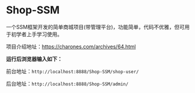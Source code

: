 # Shop-SSM
一个SSM框架开发的简单商城项目(带管理平台)，功能简单，代码不优雅，但可用于初学者上手学习使用。

项目介绍地址：https://charones.com/archives/64.html


**运行后浏览器输入如下：**

前台地址：`http://localhost:8888/Shop-SSM/shop-user/`

后台地址：`http://localhost:8888/Shop-SSM/admin/`

